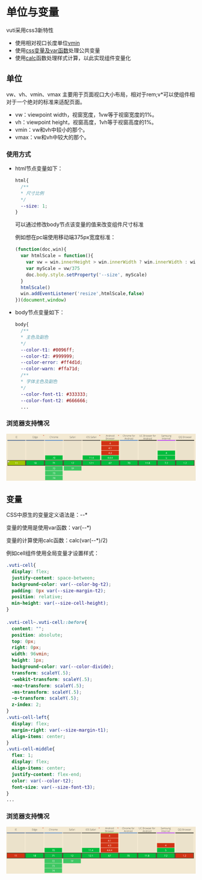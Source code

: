 # 单位与变量

vuti采用css3新特性

+ 使用相对视口长度单位[vmin](https://drafts.csswg.org/css-values-3/#viewport-relative-lengths)
+ 使用[css变量及var函数](https://www.w3.org/TR/css-variables/)处理公共变量
+ 使用[calc](https://drafts.csswg.org/css-values-3/#calc-notation)函数处理样式计算，以此实现组件变量化

## 单位

vw、vh、vmin、vmax 主要用于页面视口大小布局，相对于rem;v*可以使组件相对于一个绝对的标准来适配页面。

+ vw：viewpoint width，视窗宽度，1vw等于视窗宽度的1%。
+ vh：viewpoint height，视窗高度，1vh等于视窗高度的1%。
+ vmin：vw和vh中较小的那个。
+ vmax：vw和vh中较大的那个。

### 使用方式
+ html节点变量如下：
  ```css
  html{
    /** 
    * 尺寸比例
    */
    --size: 1;
  }
  ```
  可以通过修改body节点该变量的值来改变组件尺寸标准
  
  例如想在pc端使用移动端375px宽度标准：
  ```js
  (function(doc,win){
    var htmlScale = function(){
      var vw = win.innerHeight > win.innerWidth ? win.innerWidth : win.innerHeight
      var myScale = vw/375
      doc.body.style.setProperty('--size', myScale)
    }
    htmlScale()
    win.addEventListener('resize',htmlScale,false)
  })(document,window)
  ```
+ body节点变量如下：
  ```css
  body{  
    /** 
    * 主色及副色
    */
    --color-t1: #0096ff;
    --color-t2: #999999;
    --color-error: #ff4d1d;
    --color-warn: #ffa71d;
    /** 
    * 字体主色及副色
    */
    --color-font-t1: #333333;
    --color-font-t2: #666666;
    ...
  ```
### 浏览器支持情况

![支持情况](static/img/vw.png)

## 变量
CSS中原生的变量定义语法是：--*

变量的使用是使用var函数：var(--*)

变量的计算使用calc函数：calc(var(--*)/2)

例如cell组件使用全局变量才设置样式：

```css
.vuti-cell{
  display: flex;
  justify-content: space-between;
  background-color: var(--color-bg-t2);
  padding: 0px var(--size-margin-t2);
  position: relative;
  min-height: var(--size-cell-height);
}

.vuti-cell~.vuti-cell::before{
  content: "";
  position: absolute;
  top: 0px;
  right: 0px;
  width: 96vmin;
  height: 1px;
  background-color: var(--color-divide);
  transform: scaleY(.5);
  -webkit-transform: scaleY(.5);
  -moz-transform: scaleY(.5);
  -ms-transform: scaleY(.5);
  -o-transform: scaleY(.5);
  z-index: 2;
}
.vuti-cell-left{
  display: flex;
  margin-right: var(--size-margin-t1);
  align-items: center;
}
.vuti-cell-middle{
  flex: 1;
  display: flex;
  align-items: center;
  justify-content: flex-end;
  color: var(--color-t2);
  font-size: var(--size-font-t3);
}
...
```

### 浏览器支持情况

![支持情况](static/img/var.png)
<!-- ## Options
  | 参数      | 说明    | 类型      | 枚举值       | 默认值   |
  |---------- |-------- |---------- |-------------  |-------- |
  | type     | 类型   | string  |   small / single / dubble   |   —   |
  | title     | 标题   | string    |   —  |     —    |
  | subTitle     | 双行列表的副标题   | string    | — |  —  |
  | describle     | 标题描述   | string    | — |  —   |
  | isLink     | 是否使用链接状态   | boolean    | — | false   |
  | isSelect     | 是否使用选择状态   | boolean    | — | false   |
  | selectValue     | 选择状态   | boolean    | — | false   |
  | isSwitch  | 是否使用开关状态    | boolean   | —   | false   |
  | switchValue  | 开关按钮的状态 | boolean   |  —  |  true  |

  ## 事件
  | 参数      | 说明    |
  |---------- |-------- |
  | click     | 链接状态的回调函数   |
  | select     | 选择状态的回调函数   |
  | change     | 开关状态的回调函数   | -->

